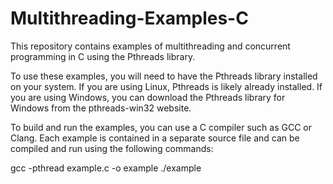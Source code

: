 # Multithreading-Examples-C

This repository contains examples of multithreading and concurrent programming in C using the Pthreads library.

To use these examples, you will need to have the Pthreads library installed on your system. If you are using Linux, Pthreads is likely already installed. If you are using Windows, you can download the Pthreads library for Windows from the pthreads-win32 website.

To build and run the examples, you can use a C compiler such as GCC or Clang. Each example is contained in a separate source file and can be compiled and run using the following commands:

gcc -pthread example.c -o example
./example
